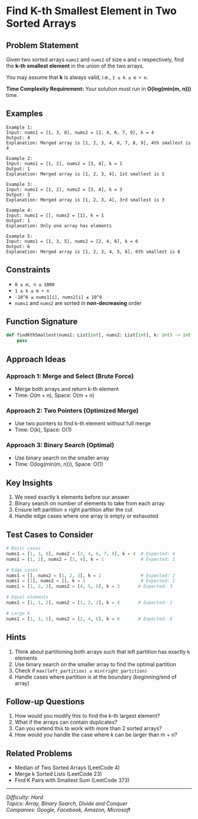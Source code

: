 # Find K-th Smallest Element in Two Sorted Arrays

## Problem Statement

Given two sorted arrays `nums1` and `nums2` of size `m` and `n` respectively, find the **k-th smallest element** in the union of the two arrays.

You may assume that **k** is always valid, i.e., `1 ≤ k ≤ m + n`.

**Time Complexity Requirement:** Your solution must run in **O(log(min(m, n)))** time.

## Examples

```
Example 1:
Input: nums1 = [1, 3, 8], nums2 = [2, 4, 6, 7, 9], k = 4
Output: 4
Explanation: Merged array is [1, 2, 3, 4, 6, 7, 8, 9], 4th smallest is 4

Example 2:
Input: nums1 = [1, 2], nums2 = [3, 4], k = 1
Output: 1
Explanation: Merged array is [1, 2, 3, 4], 1st smallest is 1

Example 3:
Input: nums1 = [1, 2], nums2 = [3, 4], k = 3
Output: 3
Explanation: Merged array is [1, 2, 3, 4], 3rd smallest is 3

Example 4:
Input: nums1 = [], nums2 = [1], k = 1
Output: 1
Explanation: Only one array has elements

Example 5:
Input: nums1 = [1, 3, 5], nums2 = [2, 4, 6], k = 6
Output: 6
Explanation: Merged array is [1, 2, 3, 4, 5, 6], 6th smallest is 6
```

## Constraints
- `0 ≤ m, n ≤ 1000`
- `1 ≤ k ≤ m + n`
- `-10^6 ≤ nums1[i], nums2[i] ≤ 10^6`
- `nums1` and `nums2` are sorted in **non-decreasing** order

## Function Signature
```python
def findKthSmallest(nums1: List[int], nums2: List[int], k: int) -> int:
    pass
```

## Approach Ideas

### Approach 1: Merge and Select (Brute Force)
- Merge both arrays and return k-th element
- Time: O(m + n), Space: O(m + n)

### Approach 2: Two Pointers (Optimized Merge)
- Use two pointers to find k-th element without full merge
- Time: O(k), Space: O(1)

### Approach 3: Binary Search (Optimal)
- Use binary search on the smaller array
- Time: O(log(min(m, n))), Space: O(1)

## Key Insights
1. We need exactly k elements before our answer
2. Binary search on number of elements to take from each array
3. Ensure left partition ≤ right partition after the cut
4. Handle edge cases where one array is empty or exhausted

## Test Cases to Consider
```python
# Basic cases
nums1 = [1, 3, 8], nums2 = [2, 4, 6, 7, 9], k = 4  # Expected: 4
nums1 = [1, 2], nums2 = [3, 4], k = 1              # Expected: 1

# Edge cases
nums1 = [], nums2 = [1, 2, 3], k = 2               # Expected: 2
nums1 = [1], nums2 = [], k = 1                     # Expected: 1
nums1 = [1, 2, 3], nums2 = [4, 5, 6], k = 3       # Expected: 3

# Equal elements
nums1 = [1, 1, 2], nums2 = [1, 2, 2], k = 4       # Expected: 2

# Large k
nums1 = [1, 3, 5], nums2 = [2, 4, 6], k = 6       # Expected: 6
```

## Hints
1. Think about partitioning both arrays such that left partition has exactly k elements
2. Use binary search on the smaller array to find the optimal partition
3. Check if `max(left_partition) ≤ min(right_partition)`
4. Handle cases where partition is at the boundary (beginning/end of array)

## Follow-up Questions
1. How would you modify this to find the k-th largest element?
2. What if the arrays can contain duplicates?
3. Can you extend this to work with more than 2 sorted arrays?
4. How would you handle the case where k can be larger than m + n?

## Related Problems
- Median of Two Sorted Arrays (LeetCode 4)
- Merge k Sorted Lists (LeetCode 23)
- Find K Pairs with Smallest Sum (LeetCode 373)

---
*Difficulty: Hard*  
*Topics: Array, Binary Search, Divide and Conquer*  
*Companies: Google, Facebook, Amazon, Microsoft*